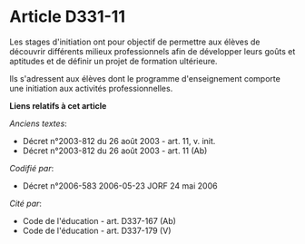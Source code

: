 # Article D331-11

Les stages d'initiation ont pour objectif de permettre aux élèves de découvrir différents milieux professionnels afin de
développer leurs goûts et aptitudes et de définir un projet de formation ultérieure.

Ils s'adressent aux élèves dont le programme d'enseignement comporte une initiation aux activités professionnelles.

**Liens relatifs à cet article**

_Anciens textes_:

  - Décret n°2003-812 du 26 août 2003 - art. 11, v. init.
  - Décret n°2003-812 du 26 août 2003 - art. 11 (Ab)

_Codifié par_:

  - Décret n°2006-583 2006-05-23 JORF 24 mai 2006

_Cité par_:

  - Code de l'éducation - art. D337-167 (Ab)
  - Code de l'éducation - art. D337-179 (V)
